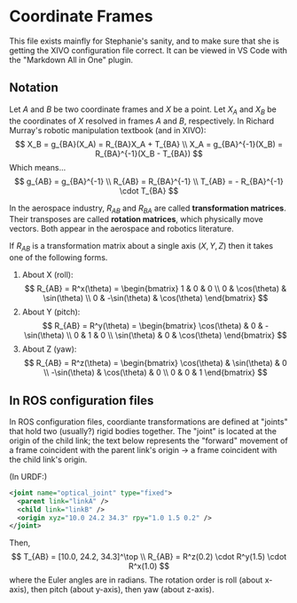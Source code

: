 # Coordinate Frames

This file exists mainfly for Stephanie's sanity, and to make sure that she is getting the XIVO configuration file correct. It can be viewed in VS Code with the "Markdown All in One" plugin.

## Notation

Let $A$ and $B$ be two coordinate frames and $X$ be a point. Let $X_A$ and $X_B$ be the coordinates of $X$ resolved in frames $A$ and $B$, respectively. In Richard Murray's robotic manipulation textbook (and in XIVO):
$$
X_B = g_{BA}(X_A) = R_{BA}X_A + T_{BA} \\
X_A = g_{BA}^{-1}(X_B) = R_{BA}^{-1}(X_B - T_{BA})
$$
Which means...
$$
g_{AB} = g_{BA}^{-1} \\
R_{AB} = R_{BA}^{-1} \\
T_{AB} = - R_{BA}^{-1} \cdot T_{BA}
$$

In the aerospace industry, $R_{AB}$ and $R_{BA}$ are called **transformation matrices**. Their transposes are called **rotation matrices**, which physically move vectors. Both appear in the aerospace and robotics literature.

If $R_{AB}$ is a transformation matrix about a single axis $(X, Y, Z)$ then it takes one of the following forms.

1. About X (roll):
   $$
    R_{AB} = R^x(\theta) = \begin{bmatrix}
              1 & 0              & 0 \\
              0 & \cos(\theta)   & \sin(\theta) \\
              0 & -\sin(\theta)  & \cos(\theta)
              \end{bmatrix}
   $$
2. About Y (pitch):
   $$
    R_{AB} = R^y(\theta) = \begin{bmatrix}
              \cos(\theta) & 0   & -\sin(\theta) \\
              0            & 1   & 0 \\
              \sin(\theta) & 0   & \cos(\theta)
              \end{bmatrix}
   $$  
3. About Z (yaw):
    $$
    R_{AB} = R^z(\theta) = \begin{bmatrix}
              \cos(\theta)  & \sin(\theta)   & 0 \\
              -\sin(\theta) & \cos(\theta)   & 0 \\
              0             & 0              & 1
              \end{bmatrix}
    $$


## In ROS configuration files
In ROS configuration files, coordiante transformations are defined at "joints" that hold two (usually?) rigid bodies together. The "joint" is located at the origin of the child link; the text below represents the "forward" movement of a frame coincident with the parent link's origin -> a frame coincident with the child link's origin.

(In URDF:)
```xml
<joint name="optical_joint" type="fixed">
  <parent link="linkA" />
  <child link="linkB" />
  <origin xyz="10.0 24.2 34.3" rpy="1.0 1.5 0.2" />
</joint>
```

Then,
$$
T_{AB} = [10.0, 24.2, 34.3]^\top \\
R_{AB} = R^z(0.2) \cdot R^y(1.5) \cdot R^x(1.0)
$$
where the Euler angles are in radians. The rotation order is roll (about x-axis), then pitch (about y-axis), then yaw (about z-axis).
